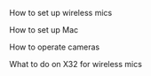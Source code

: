 How to set up wireless mics

How to set up Mac

How to operate cameras

What to do on X32 for wireless mics